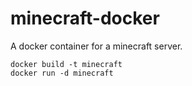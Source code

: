 minecraft-docker
================

A docker container for a minecraft server.

```
docker build -t minecraft
docker run -d minecraft
```

